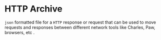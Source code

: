 # HTTP Archive

`json` formatted file for a `HTTP` response or request that can be used to move
requests and responses between different network tools like Charles, Paw,
browsers, etc .

